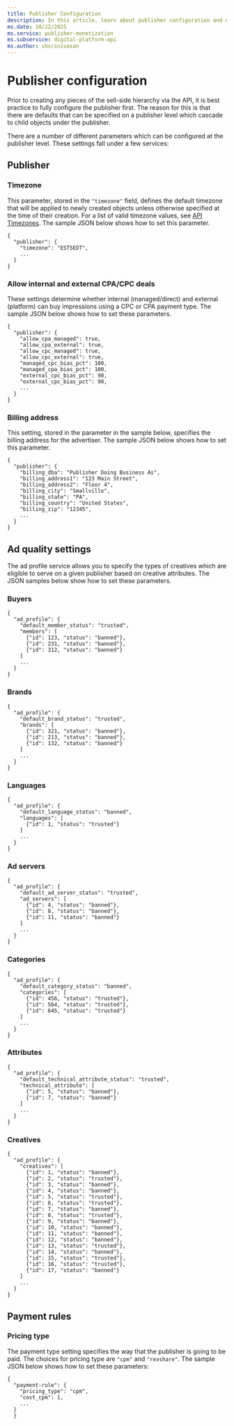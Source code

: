 ```yaml
---
title: Publisher Configuration
description: In this article, learn about publisher configuration and explore detailed information about the various parameters configured at the publisher level.
ms.date: 10/22/2025
ms.service: publisher-monetization
ms.subservice: digital-platform-api
ms.author: shsrinivasan
---
```


# Publisher configuration

Prior to creating any pieces of the sell-side hierarchy via the API, it is best practice to fully configure the publisher first. The reason for this is that there are defaults that can be specified on a publisher level which cascade to child objects under the publisher.

There are a number of different parameters which can be configured at the publisher level. These settings fall under a few services:

## Publisher

### Timezone

This parameter, stored in the `"timezone"` field, defines the default timezone that will be applied to newly created objects unless otherwise specified at the time of their creation. For a list of valid timezone values, see [API Timezones](api-timezones.md). The sample JSON below shows how to set this parameter.

```
{
  "publisher": {
    "timezone": "EST5EDT",
    ...
  }
}
```

### Allow internal and external CPA/CPC deals

These settings determine whether internal (managed/direct) and external (platform) can buy impressions using a CPC or CPA payment type. The sample JSON below shows how to set these parameters.

```
{
  "publisher": {
    "allow_cpa_managed": true,
    "allow_cpa_external": true,
    "allow_cpc_managed": true,
    "allow_cpc_external": true,
    "managed_cpc_bias_pct": 100,
    "managed_cpa_bias_pct": 100,
    "external_cpc_bias_pct": 90,
    "external_cpc_bias_pct": 90,
    ...
  }
}
```

### Billing address

This setting, stored in the parameter in the sample below, specifies the billing address for the advertiser. The sample JSON below shows how to set this parameter.

```
{
  "publisher": {
    "billing_dba": "Publisher Doing Business As",
    "billing_address1": "123 Main Street",
    "billing_address2": "Floor 4",
    "billing_city": "Smallville",
    "billing_state": "PA",
    "billing_country": "United States",
    "billing_zip": "12345",
    ...
  }
}
```

## Ad quality settings

The ad profile service allows you to specify the types of creatives which are eligible to serve on a given publisher based on creative attributes. The JSON samples below show how to set these parameters.

### Buyers

```
{
  "ad_profile": {
    "default_member_status": "trusted",
    "members": [
      {"id": 123, "status": "banned"},
      {"id": 231, "status": "banned"},
      {"id": 312, "status": "banned"}
    ]
    ...
  }
}
```

### Brands

```
{
  "ad_profile": {
    "default_brand_status": "trusted",
    "brands": [
      {"id": 321, "status": "banned"},
      {"id": 213, "status": "banned"},
      {"id": 132, "status": "banned"}
    ]
    ...
  }
}
```

### Languages

```
{
  "ad_profile": {
    "default_language_status": "banned",
    "languages": [
      {"id": 1, "status": "trusted"}
    ]
    ...
  }
}
```

### Ad servers

```
{
  "ad_profile": {
    "default_ad_server_status": "trusted",
    "ad_servers": [
      {"id": 4, "status": "banned"},
      {"id": 8, "status": "banned"},
      {"id": 11, "status": "banned"}
    ]
    ...
  }
}
```

### Categories

```
{
  "ad_profile": {
    "default_category_status": "banned",
    "categories": [
      {"id": 456, "status": "trusted"},
      {"id": 564, "status": "trusted"},
      {"id": 645, "status": "trusted"}
    ]
    ...
  }
}
```

### Attributes

```
{
  "ad_profile": {
    "default_technical_attribute_status": "trusted",
    "technical_attribute": [
      {"id": 5, "status": "banned"},
      {"id": 7, "status": "banned"}
    ]
    ...
  }
}
```

### Creatives

```
{
  "ad_profile": {
    "creatives": [
      {"id": 1, "status": "banned"},
      {"id": 2, "status": "trusted"},
      {"id": 3, "status": "banned"},
      {"id": 4, "status": "banned"},
      {"id": 5, "status": "trusted"},
      {"id": 6, "status": "trusted"},
      {"id": 7, "status": "banned"},
      {"id": 8, "status": "trusted"},
      {"id": 9, "status": "banned"},
      {"id": 10, "status": "banned"},
      {"id": 11, "status": "banned"},
      {"id": 12, "status": "banned"},
      {"id": 13, "status": "trusted"},
      {"id": 14, "status": "banned"},
      {"id": 15, "status": "trusted"},
      {"id": 16, "status": "trusted"},
      {"id": 17, "status": "banned"}
    ]
    ...
  }
}
```

## Payment rules

### Pricing type

The payment type setting specifies the way that the publisher is going to be paid. The choices for pricing type are `"cpm"` and `"revshare"`. The sample JSON below shows how to set these parameters:

```
{
  "payment-rule": {
    "pricing_type": "cpm",
    "cost_cpm": 1,
    ...
  }
  }
```
